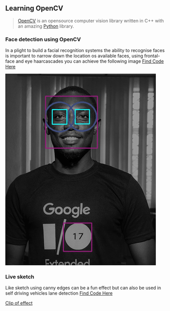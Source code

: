 ## Learning OpenCV
> [OpenCV](https://opencv.org) is an opensource computer vision library written in C++ with an amazing [Python](https://python.org) library.

### Face detection using OpenCV

In a plight to build a facial recognition systems the ability to recognise faces is important to narrow down the location os available faces, using frontal-face and eye haarcascades you can achieve the following image
[Find Code Here](https://github.com/BarkaBoss/OpenCV_Journey/blob/master/detectFaceEye.py)


![Face Detection](face_n_eye.jpg)


### Live sketch

Like sketch using canny edges can be a fun effect but can also be used in self driving vehicles lane detection
[Find Code Here](/LiveDetection.py)

[Clip of effect](https://youtu.be/d1yd4HfwmGQ)

